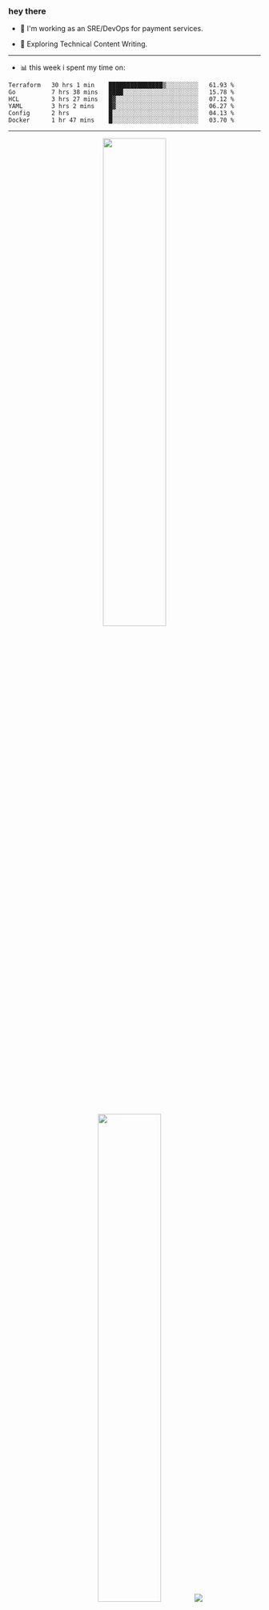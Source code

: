 ### hey there 

- :telescope: I'm working as an SRE/DevOps for payment services.

- :seedling: Exploring Technical Content Writing.

---

- :bar_chart: this week i spent my time on:

<!--START_SECTION:waka-->

```text
Terraform   30 hrs 1 min    ███████████████▒░░░░░░░░░   61.93 %
Go          7 hrs 38 mins   ████░░░░░░░░░░░░░░░░░░░░░   15.78 %
HCL         3 hrs 27 mins   █▓░░░░░░░░░░░░░░░░░░░░░░░   07.12 %
YAML        3 hrs 2 mins    █▓░░░░░░░░░░░░░░░░░░░░░░░   06.27 %
Config      2 hrs           █░░░░░░░░░░░░░░░░░░░░░░░░   04.13 %
Docker      1 hr 47 mins    █░░░░░░░░░░░░░░░░░░░░░░░░   03.70 %
```

<!--END_SECTION:waka-->

---

<p align="center">
  <img height="50%" width="auto" src ="https://github-readme-stats.vercel.app/api?username=chcdc&show_icons=true&count_private=true&theme=darcula&hide_border=true&hide=issues,contribs&bg_color=00000000">
  <img height="50%" width="auto" src ="https://github-readme-stats.vercel.app/api/top-langs/?username=chcdc&layout=compact&hide_border=true&theme=darcula&bg_color=00000000&langs_count=6&hide=jupyter%20notebook,tex,css,php">
  <img src ="https://github-readme-streak-stats.herokuapp.com?user=chcdc&theme=darcula&hide_border=true&background=FFFFFF00">
  <br>
  <br>
</p>

---
<!--
🏢 The Office quote of day
-->

